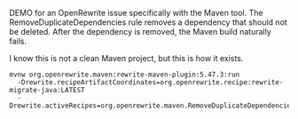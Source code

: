 DEMO for an OpenRewrite issue specifically with the Maven tool. 
The RemoveDuplicateDependencies rule removes a dependency that should not be deleted.
After the dependency is removed, the Maven build naturally fails.

I know this is not a clean Maven project, but this is how it exists.

```
mvnw org.openrewrite.maven:rewrite-maven-plugin:5.47.3:run
  -Drewrite.recipeArtifactCoordinates=org.openrewrite.recipe:rewrite-migrate-java:LATEST
  -Drewrite.activeRecipes=org.openrewrite.maven.RemoveDuplicateDependencies
```
